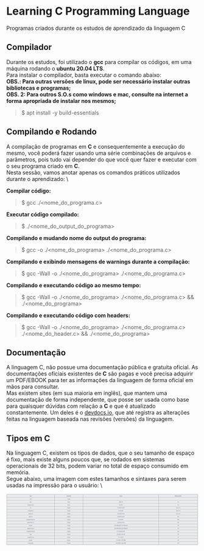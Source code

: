 # Learning C Programming Language

Programas criados durante os estudos de aprendizado da linguagem C

## Compilador

Durante os estudos, foi utilizado o **gcc** para compilar os códigos, em uma máquina rodando o **ubuntu 20.04 LTS**. \
Para instalar o compilador, basta executar o comando abaixo: \
**OBS.: Para outras versões de linux, pode ser necessário instalar outras bibliotecas e programas;** \
**OBS. 2: Para outros S.O.s como windows e mac, consulte na internet a forma apropriada de instalar nos mesmos;**

> $ apt install -y build-essentials

## Compilando e Rodando

A compilação de programas em **C** e consequentemente a execução do mesmo, você poderá fazer usando uma série combinações de arquivos e parâmetros, pois tudo vai depender
do que você quer fazer e executar com o seu programa criado em **C**. \
Nesta sessão, vamos anotar apenas os comandos práticos utilizados durante o aprendizado: \

**Compilar código:**
> $ gcc ./<nome_do_programa.c>

**Executar código compilado:**
> $ ./<nome_do_output_do_programa>

**Compilando e mudando nome do output do programa:**
> $ gcc -o ./<nome_do_programa> ./<nome_do_programa.c>

**Compilando e exibindo mensagens de warnings durante a compilação:**
> $ gcc -Wall -o ./<nome_do_programa> ./<nome_do_programa.c>

**Compilando e executando código ao mesmo tempo:**
> $ gcc -Wall -o ./<nome_do_programa> ./<nome_do_programa.c> && ./<nome_do_programa>

**Compilando e executando código com headers:**
> $ gcc -Wall -o ./<nome_do_programa> ./<nome_do_programa.c> ./<nome_do_header.c> && ./<nome_do_programa>

## Documentação

A linguagem C, não possue uma documentação pública e gratuita oficial. As documentações oficiais existentes de **C** são pagas e você precisa adquirir um PDF/EBOOK para ter as informações da linguagem de forma oficial em mãos para consultar. \
Mas existem sites (em sua maioria em inglês), que mantem uma documentação de forma independente, que posse ser usada como base para quaisquer dúvidas com relação a **C** e que é atualizado constantemente. Um deles é o [devdocs.io](https://devdocs.io/c/), que até registra as alterações feitas na linguagem baseada nas revisões (versões) da linguagem.

## Tipos em C

Na linguagem C, existem os tipos de dados, que o seu tamanho de espaço é fixo, mais existe alguns poucos que, se rodados em sistemas operacionais de 32 bits, podem variar no total de espaço consumido em memória. \
Segue abaixo, uma imagem com estes tamanhos e sintaxes para serem usadas na impressão para o usuário: \

![Tipos de Dados em C](./tipos_em_c.png)